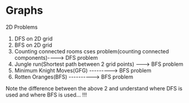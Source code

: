 # Graphs
2D Problems 
1) DFS on 2D grid 
2) BFS on 2D grid 
3) Counting connected rooms cses problem(counting connected components)----> DFS problem 
4) Jungle run(Shortest path between 2 grid points) ---> BFS problem 
5) Minimum Knight Moves(GFG) ---------> BFS problem 
6) Rotten Oranges(BFS) ----------> BFS problem

Note the difference between the above 2 and understand where DFS is used and where BFS is used... !!!
